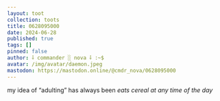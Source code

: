 ```yaml
---
layout: toot
collection: toots
title: 0628095000
date: 2024-06-28
published: true
tags: []
pinned: false
author: ⸸ commander ░ nova ⸸ :~$
avatar: /img/avatar/daemon.jpeg
mastodon: https://mastodon.online/@cmdr_nova/0628095000
---
```


my idea of “adulting” has always been *eats cereal at any time of the day*
